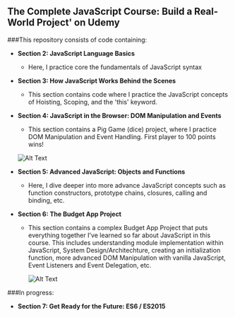 ## The Complete JavaScript Course: Build a Real-World Project' on Udemy

###This repository consists of code containing:

* **Section 2: JavaScript Language Basics**

  - Here, I practice core the fundamentals of JavaScript syntax
  
* **Section 3: How JavaScript Works Behind the Scenes**
  
  - This section contains code where I practice the JavaScript concepts of Hoisting, Scoping, and the 'this' keyword.
  
* **Section 4: JavaScript in the Browser: DOM Manipulation and Events**

  - This section contains a Pig Game (dice) project, where I practice DOM Manipulation and Event Handling. First player to 100 points wins!
  
  ![Alt Text](https://github.com/mobolaji89/TheCompleteJSCourse-Udemy/blob/master/4-DOM-Pig-Game/piggame.gif)
  
* **Section 5: Advanced JavaScript: Objects and Functions**

  - Here, I dive deeper into more advance JavaScript concepts such as function constructors, prototype chains, closures, calling and binding, etc.
  
* **Section 6: The Budget App Project**

  - This section contains a complex Budget App Project that puts everything together I've learned so far about JavaScript in this course. This includes understanding module implementation within JavaScript, System Design/Architechture, creating an initialization function, more advanced DOM Manipulation with vanilla JavaScript, Event Listeners and Event Delegation, etc.
  
    ![Alt Text](https://github.com/mobolaji89/TheCompleteJSCourse-Udemy/blob/master/6-Budgety/Budgety.gif)
  
###In progress:  

* **Section 7: Get Ready for the Future: ES6 / ES2015**

